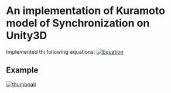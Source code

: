 # An implementation of Kuramoto model of Synchronization on Unity3D

Implemented thi following equations:
[![Equation](KuramotoModelEquation.png)](https://en.wikipedia.org/w/index.php?title=Kuramoto_model&oldid=936505629)

## Example

[![thumbnail](http://img.youtube.com/vi/1Cz911-6Y-g/sddefault.jpg)](https://youtu.be/1Cz911-6Y-g)
